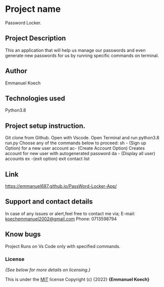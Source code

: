 # Project name
Password Locker.
## Project Description
This an application that will help us manage our passwords and even generate new passwords for us by running specific commands on terminal.
## Author
Emmanuel Koech
## Technologies used
Python3.8
## Project setup instruction.
Git clone from Github.
Open with Vscode.
Open Terminal and run python3.8 run.py
Choose any of the commands below to proceed:
 sh - (Sign up Option) for a new user account
 ac- (Create Account Option) Creates account for new user with autogenerated password
 da - (Display all user) accounts 
 ex -(exit option) exit contact list 
## Link
https://emmanuel687.github.io/PassWord-Locker-App/
## Support and contact details
In case of any issues or alert,feel free to contact me via; 
E-mail: koechemmanuel2002@gmail.com 
Phone: 0713598794
## Know bugs
Project Runs on Vs Code only with specified commands.
### License
*{See below for more details on licensing.}*

This is under the [MIT](LICENSE) license
Copyright (c) {2022} **{Emmanuel Koech}**